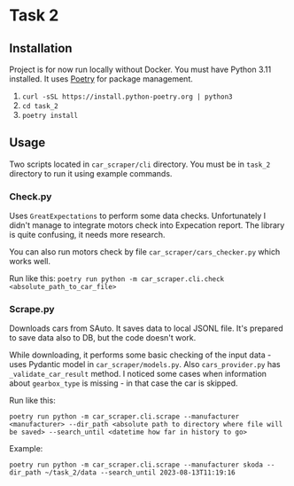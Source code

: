 # Task 2

## Installation

Project is for now run locally without Docker. You must have Python 3.11 installed. It uses [Poetry](https://python-poetry.org/) for package management.

1. `curl -sSL https://install.python-poetry.org | python3`
2. `cd task_2`
3. `poetry install`

## Usage

Two scripts located in `car_scraper/cli` directory. You must be in `task_2` directory to run it using example commands.

### Check.py
Uses `GreatExpectations` to perform some data checks. Unfortunately I didn't manage to integrate motors check into Expecation report. The library is quite confusing, it needs more research.

You can also run motors check by file `car_scraper/cars_checker.py` which works well.

Run like this: `poetry run python -m car_scraper.cli.check <absolute_path_to_car_file>`

### Scrape.py
Downloads cars from SAuto. It saves data to local JSONL file. It's prepared to save data also to DB, but the code doesn't work. 

While downloading, it performs some basic checking of the input data - uses Pydantic model in `car_scraper/models.py`. Also `cars_provider.py` has `_validate_car_result` method. I noticed some cases when information about `gearbox_type` is missing - in that case the car is skipped. 

Run like this: 
```
poetry run python -m car_scraper.cli.scrape --manufacturer <manufacturer> --dir_path <absolute path to directory where file will be saved> --search_until <datetime how far in history to go>
```

Example: 
```
poetry run python -m car_scraper.cli.scrape --manufacturer skoda --dir_path ~/task_2/data --search_until 2023-08-13T11:19:16
```
